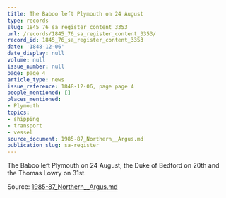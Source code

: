 ```yaml
---
title: The Baboo left Plymouth on 24 August
type: records
slug: 1845_76_sa_register_content_3353
url: /records/1845_76_sa_register_content_3353/
record_id: 1845_76_sa_register_content_3353
date: '1848-12-06'
date_display: null
volume: null
issue_number: null
page: page 4
article_type: news
issue_reference: 1848-12-06, page page 4
people_mentioned: []
places_mentioned:
- Plymouth
topics:
- shipping
- transport
- vessel
source_document: 1985-87_Northern__Argus.md
publication_slug: sa-register
---
```


The Baboo left Plymouth on 24 August, the Duke of Bedford on 20th and the Thomas Lowry on 31st.

Source: [1985-87_Northern__Argus.md](/downloads/markdown/1985-87_Northern__Argus.md)
